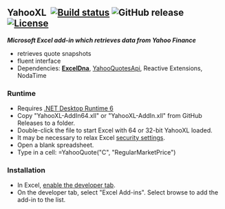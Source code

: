 ## YahooXL&nbsp;&nbsp;[![Build status](https://ci.appveyor.com/api/projects/status/v4f5vb2g4uom43qp?svg=true)](https://ci.appveyor.com/project/dshe/yahooxl) ![GitHub release](https://img.shields.io/github/v/release/dshe/YahooXL) [![License](https://img.shields.io/badge/license-Apache%202.0-7755BB.svg)](https://opensource.org/licenses/Apache-2.0)

***Microsoft Excel add-in which retrieves data from Yahoo Finance***

- retrieves quote snapshots
- fluent interface
- Dependencies: [**ExcelDna**](https://excel-dna.net), [YahooQuotesApi](https://github.com/dshe/YahooQuotesApi), Reactive Extensions, NodaTime

### Runtime ###
  - Requires [.NET Desktop Runtime 6](https://dotnet.microsoft.com/en-us/download/dotnet/6.0)
  - Copy "YahooXL-AddIn64.xll" or "YahooXL-AddIn.xll" from GitHub Releases to a folder.
  - Double-click the file to start Excel with 64 or 32-bit YahooXL loaded.
  - It may be necessary to relax Excel [security settings](https://support.microsoft.com/en-us/office/change-macro-security-settings-in-excel-a97c09d2-c082-46b8-b19f-e8621e8fe373).
  - Open a blank spreadsheet.
  - Type in a cell: =YahooQuote("C", "RegularMarketPrice")

### Installation ###
  - In Excel, [enable the developer tab](https://support.microsoft.com/en-us/office/show-the-developer-tab-e1192344-5e56-4d45-931b-e5fd9bea2d45).
  - On the developer tab, select "Excel Add-ins". Select browse to add the add-in to the list.
